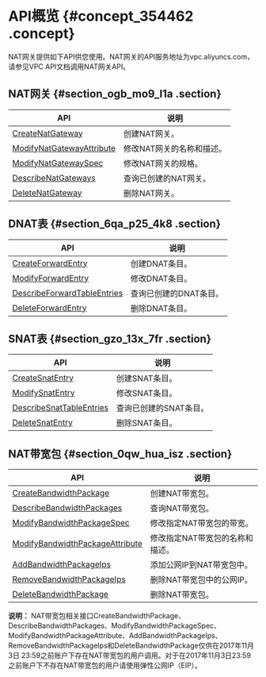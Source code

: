 # API概览 {#concept_354462 .concept}

NAT网关提供如下API供您使用。NAT网关的API服务地址为vpc.aliyuncs.com，请参见VPC API文档调用NAT网关API。

## NAT网关 {#section_ogb_mo9_l1a .section}

|API|说明|
|---|--|
|[CreateNatGateway](../../../../cn.zh-CN/API参考/NAT网关/CreateNatGateway.md#)|创建NAT网关。|
|[ModifyNatGatewayAttribute](../../../../cn.zh-CN/API参考/NAT网关/ModifyNatGatewayAttribute.md#)|修改NAT网关的名称和描述。|
|[ModifyNatGatewaySpec](../../../../cn.zh-CN/API参考/NAT网关/ModifyNatGatewaySpec.md#)|修改NAT网关的规格。|
|[DescribeNatGateways](../../../../cn.zh-CN/API参考/NAT网关/DescribeNatGateways.md#)|查询已创建的NAT网关。|
|[DeleteNatGateway](../../../../cn.zh-CN/API参考/NAT网关/DeleteNatGateway.md#)|删除NAT网关。|

## DNAT表 {#section_6qa_p25_4k8 .section}

|API|说明|
|---|--|
|[CreateForwardEntry](../../../../cn.zh-CN/API参考/NAT网关/CreateForwardEntry.md#)|创建DNAT条目。|
|[ModifyForwardEntry](../../../../cn.zh-CN/API参考/NAT网关/ModifyForwardEntry.md#)|修改DNAT条目。|
|[DescribeForwardTableEntries](../../../../cn.zh-CN/API参考/NAT网关/DescribeForwardTableEntries.md#)|查询已创建的DNAT条目。|
|[DeleteForwardEntry](../../../../cn.zh-CN/API参考/NAT网关/DeleteForwardEntry.md#)|删除DNAT条目。|

## SNAT表 {#section_gzo_13x_7fr .section}

|API|说明|
|---|--|
|[CreateSnatEntry](../../../../cn.zh-CN/API参考/NAT网关/CreateSnatEntry.md#)|创建SNAT条目。|
|[ModifySnatEntry](../../../../cn.zh-CN/API参考/NAT网关/ModifySnatEntry.md#)|修改SNAT条目。|
|[DescribeSnatTableEntries](../../../../cn.zh-CN/API参考/NAT网关/DescribeSnatTableEntries.md#)|查询已创建的SNAT条目。|
|[DeleteSnatEntry](../../../../cn.zh-CN/API参考/NAT网关/DeleteSnatEntry.md#)|删除SNAT条目。|

## NAT带宽包 {#section_0qw_hua_isz .section}

|API|说明|
|---|--|
|[CreateBandwidthPackage](../../../../cn.zh-CN/API参考/NAT网关/CreateBandwidthPackage.md#)|创建NAT带宽包。|
|[DescribeBandwidthPackages](../../../../cn.zh-CN/API参考/NAT网关/DescribeBandwidthPackages.md#)|查询NAT带宽包。|
|[ModifyBandwidthPackageSpec](../../../../cn.zh-CN/API参考/NAT网关/ModifyBandwidthPackageSpec.md#)|修改指定NAT带宽包的带宽。|
|[ModifyBandwidthPackageAttribute](../../../../cn.zh-CN/API参考/NAT网关/ModifyBandwidthPackageAttribute.md#)|修改指定NAT带宽包的名称和描述。|
|[AddBandwidthPackageIps](../../../../cn.zh-CN/API参考/NAT网关/AddBandwidthPackageIps.md#)|添加公网IP到NAT带宽包中。|
|[RemoveBandwidthPackageIps](../../../../cn.zh-CN/API参考/NAT网关/RemoveBandwidthPackageIps.md#)|删除NAT带宽包中的公网IP。|
|[DeleteBandwidthPackage](../../../../cn.zh-CN/API参考/NAT网关/DeleteBandwidthPackage.md#)|删除NAT带宽包。|

**说明：** NAT带宽包相关接口CreateBandwidthPackage、DescribeBandwidthPackages、ModifyBandwidthPackageSpec、ModifyBandwidthPackageAttribute、AddBandwidthPackageIps、RemoveBandwidthPackageIps和DeleteBandwidthPackage仅供在2017年11月3日 23:59之前账户下存在NAT带宽包的用户调用。对于在2017年11月3日23:59之前账户下不存在NAT带宽包的用户请使用弹性公网IP（EIP）。

